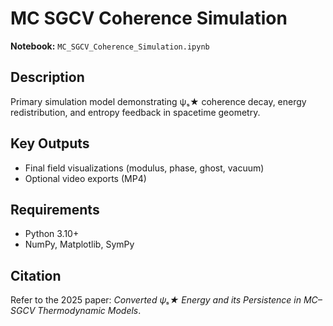 # MC SGCV Coherence Simulation

**Notebook:** `MC_SGCV_Coherence_Simulation.ipynb`

## Description
Primary simulation model demonstrating ψₛ★ coherence decay, energy redistribution, and entropy feedback in spacetime geometry.

## Key Outputs
- Final field visualizations (modulus, phase, ghost, vacuum)
- Optional video exports (MP4)

## Requirements
- Python 3.10+
- NumPy, Matplotlib, SymPy

## Citation
Refer to the 2025 paper: *Converted ψₛ★ Energy and its Persistence in MC–SGCV Thermodynamic Models*.
